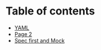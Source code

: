 # Table of contents

* [YAML](README.md)
* [Page 2](page-2.md)
* [Spec first and Mock](spec-first-and-mock.md)
